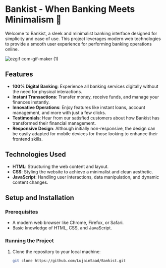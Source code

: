 # Bankist - When Banking Meets Minimalism 🏦

Welcome to Bankist, a sleek and minimalist banking interface designed for simplicity and ease of use. This project leverages modern web technologies to provide a smooth user experience for performing banking operations online.

![ezgif com-gif-maker (1)](https://user-images.githubusercontent.com/79986157/153561269-f3989c93-1755-401d-8d9a-bfb75d55a891.gif)

## Features

- **100% Digital Banking**: Experience all banking services digitally without the need for physical interactions.
- **Instant Transactions**: Transfer money, receive funds, and manage your finances instantly.
- **Innovative Operations**: Enjoy features like instant loans, account management, and more with just a few clicks.
- **Testimonials**: Hear from our satisfied customers about how Bankist has transformed their financial management.
- **Responsive Design**: Although initially non-responsive, the design can be easily adapted for mobile devices for those looking to enhance their frontend skills.

## Technologies Used

- **HTML**: Structuring the web content and layout.
- **CSS**: Styling the website to achieve a minimalist and clean aesthetic.
- **JavaScript**: Handling user interactions, data manipulation, and dynamic content changes.

## Setup and Installation

### Prerequisites

- A modern web browser like Chrome, Firefox, or Safari.
- Basic knowledge of HTML, CSS, and JavaScript.

### Running the Project

1. Clone the repository to your local machine:
   ```bash
   git clone https://github.com/LujainSaad/Bankist.git

